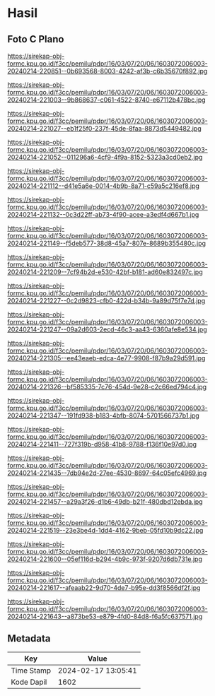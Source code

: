 # Hasil

## Foto C Plano

https://sirekap-obj-formc.kpu.go.id/f3cc/pemilu/pdpr/16/03/07/20/06/1603072006003-20240214-220851--0b693568-8003-4242-af3b-c6b35670f892.jpg

https://sirekap-obj-formc.kpu.go.id/f3cc/pemilu/pdpr/16/03/07/20/06/1603072006003-20240214-221003--9b868637-c061-4522-8740-e67112b478bc.jpg

https://sirekap-obj-formc.kpu.go.id/f3cc/pemilu/pdpr/16/03/07/20/06/1603072006003-20240214-221027--eb1f25f0-237f-45de-8faa-8873d5449482.jpg

https://sirekap-obj-formc.kpu.go.id/f3cc/pemilu/pdpr/16/03/07/20/06/1603072006003-20240214-221052--011296a6-4cf9-4f9a-8152-5323a3cd0eb2.jpg

https://sirekap-obj-formc.kpu.go.id/f3cc/pemilu/pdpr/16/03/07/20/06/1603072006003-20240214-221112--d41e5a6e-0014-4b9b-8a71-c59a5c216ef8.jpg

https://sirekap-obj-formc.kpu.go.id/f3cc/pemilu/pdpr/16/03/07/20/06/1603072006003-20240214-221132--0c3d22ff-ab73-4f90-acee-a3edf4d667b1.jpg

https://sirekap-obj-formc.kpu.go.id/f3cc/pemilu/pdpr/16/03/07/20/06/1603072006003-20240214-221149--f5deb577-38d8-45a7-807e-8689b355480c.jpg

https://sirekap-obj-formc.kpu.go.id/f3cc/pemilu/pdpr/16/03/07/20/06/1603072006003-20240214-221209--7cf94b2d-e530-42bf-b181-ad60e832497c.jpg

https://sirekap-obj-formc.kpu.go.id/f3cc/pemilu/pdpr/16/03/07/20/06/1603072006003-20240214-221227--0c2d9823-cfb0-422d-b34b-9a89d75f7e7d.jpg

https://sirekap-obj-formc.kpu.go.id/f3cc/pemilu/pdpr/16/03/07/20/06/1603072006003-20240214-221247--09a2d603-2ecd-46c3-aa43-6360afe8e534.jpg

https://sirekap-obj-formc.kpu.go.id/f3cc/pemilu/pdpr/16/03/07/20/06/1603072006003-20240214-221305--ee43eaeb-edca-4e77-9908-f87b9a29d591.jpg

https://sirekap-obj-formc.kpu.go.id/f3cc/pemilu/pdpr/16/03/07/20/06/1603072006003-20240214-221326--bf585335-7c76-454d-9e28-c2c66ed794c4.jpg

https://sirekap-obj-formc.kpu.go.id/f3cc/pemilu/pdpr/16/03/07/20/06/1603072006003-20240214-221347--191fd938-b183-4bfb-8074-5701566737b1.jpg

https://sirekap-obj-formc.kpu.go.id/f3cc/pemilu/pdpr/16/03/07/20/06/1603072006003-20240214-221411--727f319b-d958-41b8-9788-f136f10e97d0.jpg

https://sirekap-obj-formc.kpu.go.id/f3cc/pemilu/pdpr/16/03/07/20/06/1603072006003-20240214-221435--7db94e2d-27ee-4530-8697-64c05efc4969.jpg

https://sirekap-obj-formc.kpu.go.id/f3cc/pemilu/pdpr/16/03/07/20/06/1603072006003-20240214-221457--a29a3f26-d1b6-49db-b21f-480dbd12ebda.jpg

https://sirekap-obj-formc.kpu.go.id/f3cc/pemilu/pdpr/16/03/07/20/06/1603072006003-20240214-221519--23e3be4d-1dd4-4162-9beb-05fd10b9dc22.jpg

https://sirekap-obj-formc.kpu.go.id/f3cc/pemilu/pdpr/16/03/07/20/06/1603072006003-20240214-221600--05ef116d-b294-4b9c-973f-9207d6db731e.jpg

https://sirekap-obj-formc.kpu.go.id/f3cc/pemilu/pdpr/16/03/07/20/06/1603072006003-20240214-221617--afeaab22-9d70-4de7-b95e-dd3f8566df2f.jpg

https://sirekap-obj-formc.kpu.go.id/f3cc/pemilu/pdpr/16/03/07/20/06/1603072006003-20240214-221643--a873be53-e879-4fd0-84d8-f6a5fc637571.jpg


## Metadata

| Key        | Value               |
| ---------- | ------------------- |
| Time Stamp | 2024-02-17 13:05:41 |
| Kode Dapil | 1602                |



